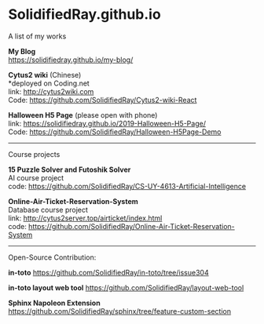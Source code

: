 # SolidifiedRay.github.io
A list of my works

**My Blog**  
https://solidifiedray.github.io/my-blog/  

**Cytus2 wiki** (Chinese)  
*deployed on Coding.net    
link: http://cytus2wiki.com  
Code: https://github.com/SolidifiedRay/Cytus2-wiki-React

**Halloween H5 Page** (please open with phone)    
link: https://solidifiedray.github.io/2019-Halloween-H5-Page/  
Code: https://github.com/SolidifiedRay/Halloween-H5Page-Demo  

___________________________________________________________________________________

Course projects

**15 Puzzle Solver and Futoshik Solver**  
AI course project  
code: https://github.com/SolidifiedRay/CS-UY-4613-Artificial-Intelligence


**Online-Air-Ticket-Reservation-System**  
Database course project  
link: http://cytus2server.top/airticket/index.html  
code: https://github.com/SolidifiedRay/Online-Air-Ticket-Reservation-System  

___________________________________________________________________________________

Open-Source Contribution:

**in-toto**
https://github.com/SolidifiedRay/in-toto/tree/issue304

**in-toto layout web tool**
https://github.com/SolidifiedRay/layout-web-tool

**Sphinx Napoleon Extension**
https://github.com/SolidifiedRay/sphinx/tree/feature-custom-section


